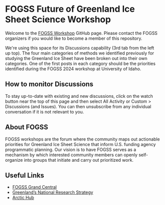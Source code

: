 # FOGSS Future of Greenland Ice Sheet Science Workshop 

Welcome to the [FOGSS Workshop](https://fogss-workshop.squarespace.com/) GitHub page.
Please contact the FOGSS organizers if you would like to become a member of this repository.

We're using this space for its Discussions capability (3rd tab from the left up top). The four main categories of methods we identified previously for studying the Greenland Ice Sheet have been broken out into their own categories. One of the first posts in each category should be the priorities identified during the FOGSS 2024 workshop at University of Idaho.

## How to monitor Discussions

To stay up-to-date with existing and new discussions, click on the watch button near the top of this page and then select All Activity or Custom > Discussions (and Issues). You can then unsubscribe from any individual conversation if it is not relevant to you.

## About FOGSS

FOGSS workshops are the forum where the community maps out actionable priorities for Greenland Ice Sheet Science that inform U.S. funding agency programmatic planning.
Our vision is to have FOGSS serves as a mechanism by which interested community members can openly self-organize into groups that initiate and carry out prioritized work.

## Useful Links
-  [FOGSS Grand Central](https://fogss-workshop.squarespace.com/grand-central-2024)
- [Greenland’s National Research Strategy](https://nis.gl/wp-content/uploads/2023/01/english-book.pdf)
- [Arctic Hub](https://arctichub.gl/)
